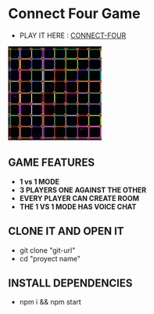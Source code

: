 Connect Four Game
=================

- PLAY IT HERE : [CONNECT-FOUR](https://connect-four-09.herokuapp.com/ )

<img alt="Terraform" src="./public/icons/icon2.png">


GAME FEATURES
-------------

- **1 vs 1 MODE**
- **3 PLAYERS ONE AGAINST THE OTHER**
- **EVERY PLAYER CAN CREATE ROOM**
- **THE 1 VS 1 MODE HAS VOICE CHAT**


CLONE IT AND OPEN IT
---------------------
- git clone "git-url"
- cd "proyect name"
  
INSTALL DEPENDENCIES
---------------------
- npm i && npm start

